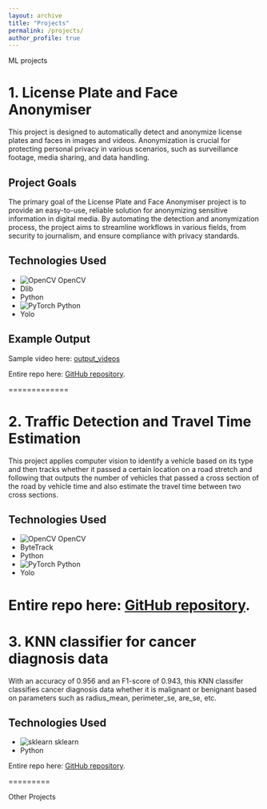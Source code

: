```yaml
---
layout: archive
title: "Projects"
permalink: /projects/
author_profile: true
---
```

ML projects

# 1. License Plate and Face Anonymiser 

This project is designed to automatically detect and anonymize license plates and faces in images and videos. Anonymization is crucial for protecting personal privacy in various scenarios, such as surveillance footage, media sharing, and data handling.

## Project Goals

The primary goal of the License Plate and Face Anonymiser project is to provide an easy-to-use, reliable solution for anonymizing sensitive information in digital media. By automating the detection and anonymization process, the project aims to streamline workflows in various fields, from security to journalism, and ensure compliance with privacy standards.

## Technologies Used

- ![OpenCV](https://www.vectorlogo.zone/logos/opencv/opencv-icon.svg) OpenCV
- Dlib
- Python
- ![PyTorch](https://www.vectorlogo.zone/logos/pytorch/pytorch-icon.svg) Python
- Yolo

## Example Output

Sample video here: [output_videos](https://github.com/rampallishyam/License-plate-and-face-anonymiser/tree/main/output_videos)

Entire repo here: [GitHub repository](https://github.com/rampallishyam/License-plate-and-face-anonymiser).

=============
# 2. Traffic Detection and Travel Time Estimation 

This project applies computer vision to identify a vehicle based on its type and then tracks whether it passed a certain location on a road stretch and following that outputs the number of vehicles that passed a cross section of the road by vehicle time and also estimate the travel time between two cross sections.

## Technologies Used

- ![OpenCV](https://www.vectorlogo.zone/logos/opencv/opencv-icon.svg) OpenCV
- ByteTrack
- Python
- ![PyTorch](https://www.vectorlogo.zone/logos/pytorch/pytorch-icon.svg) Python
- Yolo

Entire repo here: [GitHub repository](https://github.com/rampallishyam/License-plate-and-face-anonymiser).
========
# 3. KNN classifier for cancer diagnosis data 

With an accuracy of 0.956 and an F1-score of 0.943, this KNN classifer classifies cancer diagnosis data whether it is malignant or benignant based on parameters such as radius_mean, perimeter_se, are_se, etc. 

## Technologies Used

- ![sklearn](https://upload.wikimedia.org/wikipedia/commons/0/05/Scikit_learn_logo_small.svg) sklearn
- Python

Entire repo here: [GitHub repository](https://github.com/rampallishyam/KNN-on-cancer-diagnosis-data/tree/main).

=========

Other Projects

